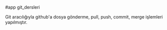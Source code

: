 #app
git_dersleri


Git aracılığıyla github'a dosya gönderme, pull, push, commit, merge işlemleri yapılmıştır. 
